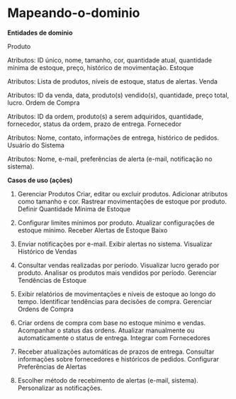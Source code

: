 # Mapeando-o-dominio


**Entidades de domínio**

Produto

Atributos: ID único, nome, tamanho, cor, quantidade atual, quantidade mínima de estoque, preço, histórico de movimentação.
Estoque

Atributos: Lista de produtos, níveis de estoque, status de alertas.
Venda

Atributos: ID da venda, data, produto(s) vendido(s), quantidade, preço total, lucro.
Ordem de Compra

Atributos: ID da ordem, produto(s) a serem adquiridos, quantidade, fornecedor, status da ordem, prazo de entrega.
Fornecedor

Atributos: Nome, contato, informações de entrega, histórico de pedidos.
Usuário do Sistema

Atributos: Nome, e-mail, preferências de alerta (e-mail, notificação no sistema).



  **Casos de uso (ações)**


1. Gerenciar Produtos
Criar, editar ou excluir produtos.
Adicionar atributos como tamanho e cor.
Rastrear movimentações de estoque por produto.
Definir Quantidade Mínima de Estoque

2. Configurar limites mínimos por produto.
Atualizar configurações de estoque mínimo.
Receber Alertas de Estoque Baixo

3. Enviar notificações por e-mail.
Exibir alertas no sistema.
Visualizar Histórico de Vendas

4. Consultar vendas realizadas por período.
Visualizar lucro gerado por produto.
Analisar os produtos mais vendidos por período.
Gerenciar Tendências de Estoque

5. Exibir relatórios de movimentações e níveis de estoque ao longo do tempo.
Identificar tendências para decisões de compra.
Gerenciar Ordens de Compra

6. Criar ordens de compra com base no estoque mínimo e vendas.
Acompanhar o status das ordens.
Atualizar manualmente ou automaticamente o status de entrega.
Integrar com Fornecedores

7. Receber atualizações automáticas de prazos de entrega.
Consultar informações sobre fornecedores e históricos de pedidos.
Configurar Preferências de Alertas

8. Escolher método de recebimento de alertas (e-mail, sistema).
Personalizar as notificações.
